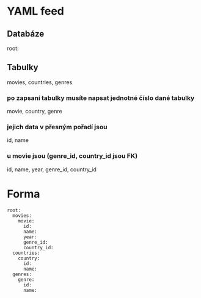 # YAML feed

## Databáze 
root:
## Tabulky
movies, countries, genres

### po zapsaní tabulky musíte napsat jednotné číslo dané tabulky

movie, country, genre

### jejich data v přesným pořadí jsou
id, name

### u movie jsou (genre_id, country_id jsou FK)
id, name, year, genre_id, country_id

# Forma
```
root:
  movies:
    movie:
      id:
      name:
      year:
      genre_id: 
      country_id:
  countries:
    country:
      id: 
      name: 
  genres:
    genre:
      id: 
      name: 
```